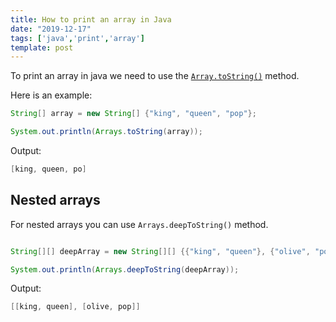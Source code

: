 ```yaml
---
title: How to print an array in Java
date: "2019-12-17"
tags: ['java','print','array']
template: post
---
```


To  print an array in java we need to use the [`Array.toString()`](https://docs.oracle.com/javase/9/docs/api/java/util/Arrays.html#toString-int:A-) method.

Here is an example:

```java
String[] array = new String[] {"king", "queen", "pop"};

System.out.println(Arrays.toString(array));
```

Output:

```java
[king, queen, po]
```

## Nested arrays

For nested arrays you can use `Arrays.deepToString()` method.

```java

String[][] deepArray = new String[][] {{"king", "queen"}, {"olive", "pop"}};

System.out.println(Arrays.deepToString(deepArray));

```

Output:

```java
[[king, queen], [olive, pop]]
```
